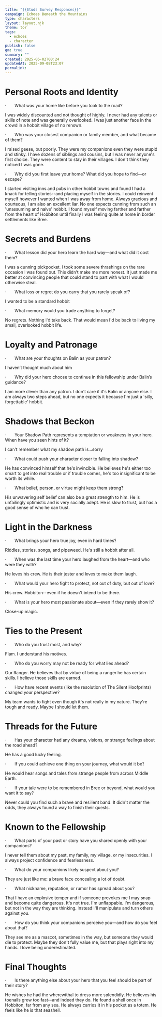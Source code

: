 ```yaml
---
title: "{{Studs Survey Responses}}"
campaign: Echoes Beneath the Mountains
type: characters
layout: layout.njk
theme: tor
tags:
  - echoes
  - character
publish: false
gm: true
summary: ""
created: 2025-05-02T00:24
updatedAt: 2025-09-08T23:07
permalink:
---
```

# Personal Roots and Identity

·       What was your home like before you took to the road?

I was widely discounted and not thought of highly. I never had any talents or skills of note and was generally overlooked. I was just another face in the crowd in a hobbit village of no renown.

·       Who was your closest companion or family member, and what became of them?

I raised geese, but poorly. They were my companions even they were stupid and stinky. I have dozens of siblings and cousins, but I was never anyone's first choice. They were content to stay in their villages. I don't think they noticed I was gone.

·       Why did you first leave your home? What did you hope to find—or escape?

I started visiting inns and pubs in other hobbit towns and found I had a knack for telling stories--and placing myself in the stories. I could reinvent myself however I wanted when I was away from home. Always gracious and courteous, I am also an excellent liar. No one expects cunning from such an 'unassuming and naive' hobbit. I found myself moving farther and farther from the heart of Hobbiton until finally I was feeling quite at home in border settlements like Bree.

# Secrets and Burdens

·       What lesson did your hero learn the hard way—and what did it cost them?

I was a cunning pickpocket. I took some severe thrashings on the rare occasion I was found out. This didn't make me more honest. It just made me better at convincing people that could stand to part with what I would otherwise steal.

·       What loss or regret do you carry that you rarely speak of?

I wanted to be a standard hobbit

·       What memory would you trade anything to forget?

No regrets. Nothing I'd take back. That would mean I'd be back to living my small, overlooked hobbit life.

# Loyalty and Patronage

·       What are your thoughts on Balin as your patron?

I haven’t thought much about him

·       Why did your hero choose to continue in this fellowship under Balin’s guidance?

I am more clever than any patron. I don't care if it's Balin or anyone else. I am always two steps ahead, but no one expects it because I'm just a 'silly, forgettable' hobbit.

# Shadows that Beckon

·       Your Shadow Path represents a temptation or weakness in your hero. When have you seen hints of it?

I can't remember what my shadow path is...sorry

·       What could push your character closer to falling into shadow?

He has convinced himself that he's invincible. He believes he's either too smart to get into real trouble or if trouble comes, he's too insignificant to be worth its while.

·       What belief, person, or virtue might keep them strong?

His unwavering self belief can also be a great strength to him. He is unfailingly optimistic and is very socially adept. He is slow to trust, but has a good sense of who he can trust.

# Light in the Darkness

·       What brings your hero true joy, even in hard times?

Riddles, stories, songs, and pipeweed. He's still a hobbit after all.

·       When was the last time your hero laughed from the heart—and who were they with?

He loves his crew. He is their jester and loves to make them laugh.

·       What would your hero fight to protect, not out of duty, but out of love?

His crew. Hobbiton--even if he doesn't intend to be there.

·       What is your hero most passionate about—even if they rarely show it?

Close-up magic.

# Ties to the Present

·       Who do you trust most, and why?

Flam. I understand his motives.

·       Who do you worry may not be ready for what lies ahead?

Our Ranger. He believes that by virtue of being a ranger he has certain skills. I believe those skills are earned.

·       How have recent events (like the resolution of The Silent Hoofprints) changed your perspective?

My team wants to fight even though it's not really in my nature. They're tough and ready. Maybe I should let them.

# Threads for the Future

·       Has your character had any dreams, visions, or strange feelings about the road ahead?

He has a good lucky feeling.

·       If you could achieve one thing on your journey, what would it be?

He would hear songs and tales from strange people from across Middle Earth.

·       If your tale were to be remembered in Bree or beyond, what would you want it to say?

Never could you find such a brave and resilient band. It didn't matter the odds, they always found a way to finish their quests.

# Known to the Fellowship

·       What parts of your past or story have you shared openly with your companions?

I never tell them about my past, my family, my village, or my insecurities. I always project confidence and fearlessness.

·       What do your companions likely suspect about you?

They are just like me: a brave face concealing a lot of doubt.

·       What nickname, reputation, or rumor has spread about you?

That I have an explosive temper and if someone provokes me I may snap and become quite dangerous. It's not true. I'm unflappable. I'm dangerous, but not in the way they are thinking. Instead I'll manipulate and turn others against you.

·       How do you think your companions perceive you—and how do you feel about that?

They see me as a mascot, sometimes in the way, but someone they would die to protect. Maybe they don't fully value me, but that plays right into my hands. I love being underestimated.

# Final Thoughts

·       Is there anything else about your hero that you feel should be part of their story?

He wishes he had the wherewithal to dress more splendidly. He believes his toenails grow too fast--and indeed they do. He found a shell once in Hobbiton, far from any sea. He always carries it in his pocket as a totem. He feels like he is that seashell.